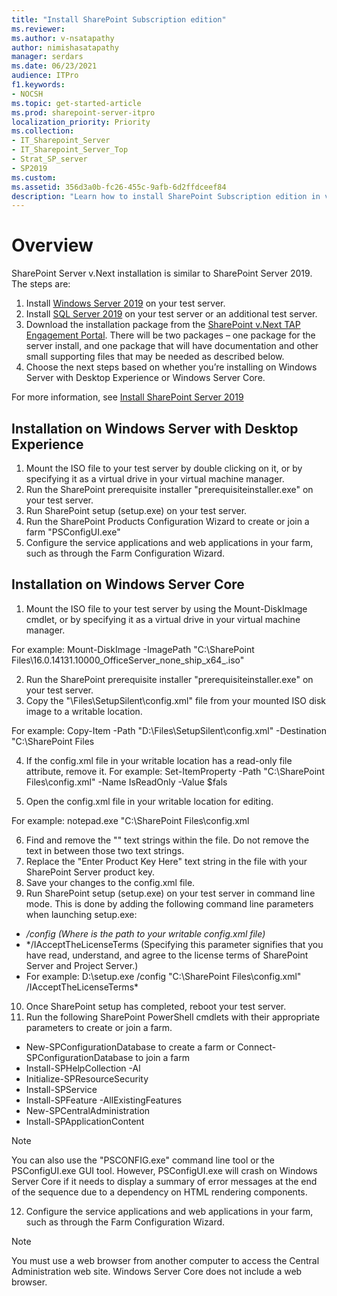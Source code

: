 ```yaml
---
title: "Install SharePoint Subscription edition"
ms.reviewer: 
ms.author: v-nsatapathy
author: nimishasatapathy
manager: serdars
ms.date: 06/23/2021
audience: ITPro
f1.keywords:
- NOCSH
ms.topic: get-started-article
ms.prod: sharepoint-server-itpro
localization_priority: Priority
ms.collection:
- IT_Sharepoint_Server
- IT_Sharepoint_Server_Top
- Strat_SP_server
- SP2019
ms.custom: 
ms.assetid: 356d3a0b-fc26-455c-9afb-6d2ffdceef84
description: "Learn how to install SharePoint Subscription edition in various topologies."
---
```

    
# Overview
<a name="section1"> </a>

SharePoint Server v.Next installation is similar to SharePoint Server 2019. The steps are:

1. Install [Windows Server 2019](https://www.microsoft.com/en-in/evalcenter/evaluate-windows-server-2019) on your test server.
2. Install [SQL Server 2019](https://www.microsoft.com/en-in/evalcenter/evaluate-sql-server-2019) on your test server or an additional test server.
3. Download the installation package from the [SharePoint v.Next TAP Engagement Portal](https://partner.microsoft.com/dashboard/directory). There will be two packages – one package for the server install, and one package that will have documentation and other small supporting files that may be needed as described below.
4. Choose the next steps based on whether you’re installing on Windows Server with Desktop Experience or Windows Server Core.

For more information, see [Install SharePoint Server 2019](install-for-sharepoint-server-2019.md)

## Installation on Windows Server with Desktop Experience

1. Mount the ISO file to your test server by double clicking on it, or by specifying it as a virtual drive in your virtual machine manager.
2. Run the SharePoint prerequisite installer "prerequisiteinstaller.exe" on your test server.
3. Run SharePoint setup (setup.exe) on your test server.
4. Run the SharePoint Products Configuration Wizard to create or join a farm "PSConfigUI.exe"
5. Configure the service applications and web applications in your farm, such as through the Farm Configuration Wizard.

## Installation on Windows Server Core

1. Mount the ISO file to your test server by using the Mount-DiskImage cmdlet, or by specifying it as a virtual drive in your virtual machine manager.

For example: Mount-DiskImage -ImagePath "C:\SharePoint Files\16.0.14131.10000_OfficeServer_none_ship_x64_.iso"

2. Run the SharePoint prerequisite installer "prerequisiteinstaller.exe" on your test server.
3. Copy the "\Files\SetupSilent\config.xml" file from your mounted ISO disk image to a writable location.

For example: Copy-Item -Path "D:\Files\SetupSilent\config.xml" -Destination "C:\SharePoint Files

4. If the config.xml file in your writable location has a read-only file attribute, remove it.
For example: Set-ItemProperty -Path "C:\SharePoint Files\config.xml" -Name IsReadOnly -Value $fals

5. Open the config.xml file in your writable location for editing.

For example: notepad.exe "C:\SharePoint Files\config.xml

6. Find and remove the "<!--" and "-->" text strings within the file. Do not remove the text in between those two text strings.
7. Replace the "Enter Product Key Here" text string in the file with your SharePoint Server product key.
8. Save your changes to the config.xml file.
9. Run SharePoint setup (setup.exe) on your test server in command line mode. This is done by adding the following command line parameters when launching setup.exe:
- */config <config file> (Where <config file> is the path to your writable config.xml file)*
- */IAcceptTheLicenseTerms (Specifying this parameter signifies that you have read, understand, and agree to the license terms of SharePoint Server and Project Server.)
- For example: D:\setup.exe /config "C:\SharePoint Files\config.xml" /IAcceptTheLicenseTerms*
10. Once SharePoint setup has completed, reboot your test server.
11. Run the following SharePoint PowerShell cmdlets with their appropriate parameters to create or join a farm.
- New-SPConfigurationDatabase to create a farm or Connect-SPConfigurationDatabase to join a farm
- Install-SPHelpCollection -Al
- Initialize-SPResourceSecurity
- Install-SPService
- Install-SPFeature -AllExistingFeatures
- New-SPCentralAdministration
- Install-SPApplicationContent

> [!NOTE]
> You can also use the "PSCONFIG.exe" command line tool or the PSConfigUI.exe GUI tool. However, PSConfigUI.exe will crash on Windows Server Core if it needs to display a summary of error messages at the end of the sequence due to a dependency on HTML rendering components.

12. Configure the service applications and web applications in your farm, such as through the Farm Configuration Wizard.

> [!NOTE]
> You must use a web browser from another computer to access the Central Administration web site. Windows Server Core does not include a web browser.
  

